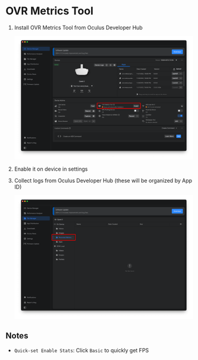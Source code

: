 # OVR Metrics Tool

1. Install OVR Metrics Tool from Oculus Developer Hub

    ![](assets/ovr-metrics-tool-install.png)

2. Enable it on device in settings
3. Collect logs from Oculus Developer Hub (these will be organized by App ID)

    ![](assets/ovr-metrics-tool-recorded-metrics.png)

## Notes

- `Quick-set Enable Stats`: Click `Basic` to quickly get FPS
